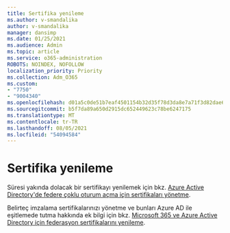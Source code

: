```yaml
---
title: Sertifika yenileme
ms.author: v-smandalika
author: v-smandalika
manager: dansimp
ms.date: 01/25/2021
ms.audience: Admin
ms.topic: article
ms.service: o365-administration
ROBOTS: NOINDEX, NOFOLLOW
localization_priority: Priority
ms.collection: Adm_O365
ms.custom:
- "7750"
- "9004340"
ms.openlocfilehash: d01a5c0de51b7eaf4501154b32d35f78d3da8e7a71f3d82dae6faedb68ede3ec
ms.sourcegitcommit: b5f7da89a650d2915dc652449623c78be6247175
ms.translationtype: MT
ms.contentlocale: tr-TR
ms.lasthandoff: 08/05/2021
ms.locfileid: "54094584"
---
```

# <a name="renew-certificate"></a>Sertifika yenileme

Süresi yakında dolacak bir sertifikayı yenilemek için bkz. [Azure Active Directory'de federe çoklu oturum açma için sertifikaları yönetme](https://docs.microsoft.com/azure/active-directory/manage-apps/manage-certificates-for-federated-single-sign-on#renew-a-certificate-that-will-soon-expire).

Belirteç imzalama sertifikalarınızı yönetme ve bunları Azure AD ile eşitlemede tutma hakkında ek bilgi için bkz. [Microsoft 365 ve Azure Active Directory için federasyon sertifikalarını yenileme](https://docs.microsoft.com/azure/active-directory/hybrid/how-to-connect-fed-o365-certs).

